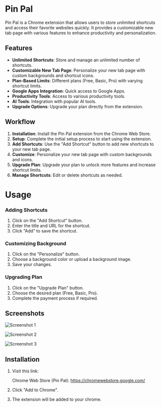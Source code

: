 # Pin Pal

Pin Pal is a Chrome extension that allows users to store unlimited shortcuts and access their favorite websites quickly. It provides a customizable new tab page with various features to enhance productivity and personalization.

## Features

- **Unlimited Shortcuts**: Store and manage an unlimited number of shortcuts.
- **Customizable New Tab Page**: Personalize your new tab page with custom backgrounds and shortcut icons.
- **Plan-Based Limits**: Different plans (Free, Basic, Pro) with varying shortcut limits.
- **Google Apps Integration**: Quick access to Google Apps.
- **Productivity Tools**: Access to various productivity tools.
- **AI Tools**: Integration with popular AI tools.
- **Upgrade Options**: Upgrade your plan directly from the extension.

## Workflow

1. **Installation**: Install the Pin Pal extension from the Chrome Web Store.
2. **Setup**: Complete the initial setup process to start using the extension.
3. **Add Shortcuts**: Use the "Add Shortcut" button to add new shortcuts to your new tab page.
4. **Customize**: Personalize your new tab page with custom backgrounds and icons.
5. **Upgrade Plan**: Upgrade your plan to unlock more features and increase shortcut limits.
6. **Manage Shortcuts**: Edit or delete shortcuts as needed.

# Usage

### Adding Shortcuts

1. Click on the "Add Shortcut" button.
2. Enter the title and URL for the shortcut.
3. Click "Add" to save the shortcut.

### Customizing Background

1. Click on the "Personalize" button.
2. Choose a background color or upload a background image.
3. Save your changes.

### Upgrading Plan

1. Click on the "Upgrade Plan" button.
2. Choose the desired plan (Free, Basic, Pro).
3. Complete the payment process if required.

## Screenshots

![Screenshot 1](https://github.com/user-attachments/assets/a7581fd8-c243-415e-8d44-385beeb0f8bd) 

![Screenshot 2](https://github.com/user-attachments/assets/d737c7cb-bbf7-408c-b5f1-befcc338a82f) 

![Screenshot 3](https://github.com/user-attachments/assets/26d5a17d-ee06-485d-b832-8c6e262f5b45)

## Installation

1. Visit this link:
     
    Chrome Web Store (Pin Pal): https://chromewebstore.google.com/

2. Click "Add to Chrome".

3. The extension will be added to your chrome.
